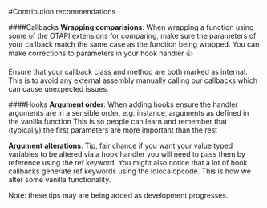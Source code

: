 ﻿#Contribution recommendations
		
####Callbacks
**Wrapping comparisions**: When wrapping a function using some of the OTAPI extensions for comparing, make sure the parameters of your callback match the same case as the
function being wrapped. 
You can make corrections to parameters in your hook handler :+1:

Ensure that your callback class and method are both marked as internal. This is to avoid any external assembly manually calling our callbacks which can cause unexpected issues.

####Hooks
**Argument order**: When adding hooks ensure the handler arguments are in a sensible order, e.g. instance, arguments as defined in the vanilla function
This is so people can learn and remember that (typically) the first parameters are more important than the rest

**Argument alterations**: Tip, fair chance if you want your value typed variables to be altered via a hook handler you will need to pass them by reference using the ref keyword.
You might also notice that a lot of hook callbacks generate ref keywords using the ldloca opcode. This is how we alter some vanilla functionality.
		
Note: these tips may are being added as development progresses.